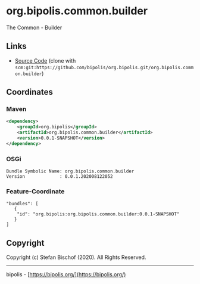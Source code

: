 # org.bipolis.common.builder

The Common - Builder

## Links

* [Source Code](https://github.com/bipolis/org.bipolis.common/org.bipolis.common.builder) (clone with `scm:git:https://github.com/bipolis/org.bipolis.git/org.bipolis.common.builder`)

## Coordinates

### Maven

```xml
<dependency>
    <groupId>org.bipolis</groupId>
    <artifactId>org.bipolis.common.builder</artifactId>
    <version>0.0.1-SNAPSHOT</version>
</dependency>
```

### OSGi

```
Bundle Symbolic Name: org.bipolis.common.builder
Version             : 0.0.1.202008122052
```

### Feature-Coordinate

```
"bundles": [
   {
    "id": "org.bipolis:org.bipolis.common.builder:0.0.1-SNAPSHOT"
   }
]
```

## Copyright

Copyright (c) Stefan Bischof (2020). All Rights Reserved.

---
bipolis - [https://bipolis.org/](https://bipolis.org/)